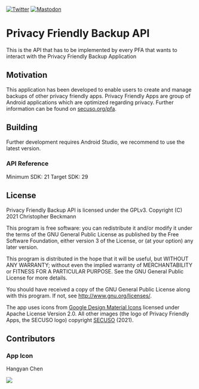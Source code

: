 [![Twitter](https://img.shields.io/badge/twitter-@SECUSOResearch-%231DA1F2.svg?&style=flat-square&logo=twitter&logoColor=1DA1F2)][Twitter]
[![Mastodon](https://img.shields.io/badge/mastodon-@SECUSO__Research@baw%C3%BC.social-%233088D4.svg?&style=flat-square&logo=mastodon&logoColor=3088D4)][Mastodon]

[Mastodon]: https://xn--baw-joa.social/@SECUSO_Research
[Twitter]: https://twitter.com/SECUSOResearch
# Privacy Friendly Backup API

This is the API that has to be implemented by every PFA that wants to interact with the Privacy Friendly Backup Application

## Motivation

This application has been developed to enable users to create and manage backups of other privacy friendly apps. Privacy Friendly Apps are group of Android applications which are optimized regarding privacy. Further information can be found on [secuso.org/pfa](https://secuso.org/pfa).

## Building 

Further development requires Android Studio, we recommend to use the latest version.

### API Reference

Minimum SDK: 21
Target SDK: 29

## License

Privacy Friendly Backup API is licensed under the GPLv3.
Copyright (C) 2021  Christopher Beckmann

This program is free software: you can redistribute it and/or modify
it under the terms of the GNU General Public License as published by
the Free Software Foundation, either version 3 of the License, or
(at your option) any later version.

This program is distributed in the hope that it will be useful,
but WITHOUT ANY WARRANTY; without even the implied warranty of
MERCHANTABILITY or FITNESS FOR A PARTICULAR PURPOSE.  See the
GNU General Public License for more details.

You should have received a copy of the GNU General Public License
along with this program. If not, see <http://www.gnu.org/licenses/>.

The app uses icons from [Google Design Material Icons](https://design.google.com/icons/index.html) licensed under Apache License Version 2.0. All other images (the logo of Privacy Friendly Apps, the SECUSO logo) copyright [SECUSO](www.secuso.org) (2021).

## Contributors

### App Icon
Hangyan Chen <br />

<a href="https://github.com/SecUSo/privacy-friendly-backup-api/graphs/contributors">
  <img src="https://contrib.rocks/image?repo=SecUSo/privacy-friendly-backup-api&max=100&columns=20" />
</a>

